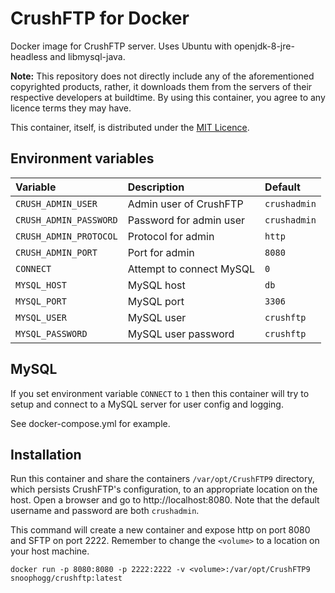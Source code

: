 # CrushFTP for Docker

Docker image for CrushFTP server. Uses Ubuntu with openjdk-8-jre-headless and libmysql-java.

**Note:** This repository does not directly include any of the aforementioned copyrighted products, rather, it downloads them from the servers of their respective developers at buildtime. By using this container, you agree to any licence terms they may have.

This container, itself, is distributed under the [MIT Licence](LICENSE).

## Environment variables

| Variable               | Description              | Default      |
|:-----------------------|:-------------------------|:-------------|
| `CRUSH_ADMIN_USER`     | Admin user of CrushFTP   | `crushadmin` |
| `CRUSH_ADMIN_PASSWORD` | Password for admin user  | `crushadmin` |
| `CRUSH_ADMIN_PROTOCOL` | Protocol for admin       | `http`       |
| `CRUSH_ADMIN_PORT`     | Port for admin           | `8080`       |
| `CONNECT`              | Attempt to connect MySQL | `0`          |
| `MYSQL_HOST`           | MySQL host               | `db`         |
| `MYSQL_PORT`           | MySQL port               | `3306`       |
| `MYSQL_USER`           | MySQL user               | `crushftp`   |
| `MYSQL_PASSWORD`       | MySQL user password      | `crushftp`   |

## MySQL

If you set environment variable `CONNECT` to `1` then this container will try to setup and connect to a MySQL server for user config and logging.

See docker-compose.yml for example.

## Installation

Run this container and share the containers `/var/opt/CrushFTP9` directory, which persists CrushFTP's configuration, to an appropriate location on the host. Open a browser and go to http://localhost:8080. Note that the default username and password are both `crushadmin`.

This command will create a new container and expose http on port 8080 and SFTP on port 2222. Remember to change the `<volume>` to a location on your host machine.

```
docker run -p 8080:8080 -p 2222:2222 -v <volume>:/var/opt/CrushFTP9 snoophogg/crushftp:latest
```
